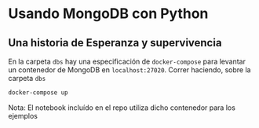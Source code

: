 # Usando MongoDB con Python

## Una historia de Esperanza y supervivencia

En la carpeta `dbs` hay una especificación de `docker-compose` para levantar un contenedor de MongoDB en `localhost:27020`. Correr haciendo, sobre la carpeta `dbs`

```bash
docker-compose up
```

Nota: El notebook incluído en el repo utiliza dicho contenedor para los ejemplos
